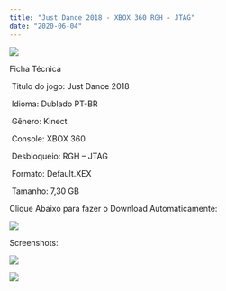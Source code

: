 ```yaml
---
title: "Just Dance 2018 - XBOX 360 RGH - JTAG"
date: "2020-06-04"
---
```


![](https://1.bp.blogspot.com/-ThGLWJA-6Rw/XtmGMoto-SI/AAAAAAAAKCs/qyepD50Sou4cF7GmRSEaTbbvk_-yo0k6wCK4BGAsYHg/Screenshot_3.png)

Ficha Técnica

 Titulo do jogo: Just Dance 2018

 Idioma: Dublado PT-BR

 Gênero: Kinect

 Console: XBOX 360

 Desbloqueio: RGH – JTAG

 Formato: Default.XEX

 Tamanho: 7,30 GB

Clique Abaixo para fazer o Download Automaticamente:

[![](https://1.bp.blogspot.com/-eNerQjlxWXg/Xsyoy1YwxPI/AAAAAAAAG8o/qs-0XGNQDR4jSn0uGinE3EzKZZ6GoZnEACPcBGAYYCw/s1600/LINK1.png)](https://zee.gl/1Kzebak)

Screenshots:

[![](https://1.bp.blogspot.com/-40Mr2I81vok/XtmGLwfYOiI/AAAAAAAAKCo/qNgzao2teTwB13OdSX-caSBAw2yQlubrACK4BGAsYHg/w400-h225/maxresdefault.jpg)](https://1.bp.blogspot.com/-40Mr2I81vok/XtmGLwfYOiI/AAAAAAAAKCo/qNgzao2teTwB13OdSX-caSBAw2yQlubrACK4BGAsYHg/s1280/maxresdefault.jpg)

![](https://1.bp.blogspot.com/-REe1fCD9Gdk/XtmGLWS33yI/AAAAAAAAKCk/Ja4P3tWrtKghN_I-OLcKnNl7tVXnbLeTQCK4BGAsYHg/w400-h225/2018.jpg)
